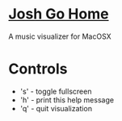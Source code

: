 [Josh Go Home](https://ccrma.stanford.edu/~jjcorona/software/Josh_Go_Home/index.html)
============

A music visualizer for MacOSX

# Controls
* 's' - toggle fullscreen
* 'h' - print this help message
* 'q' - quit visualization
